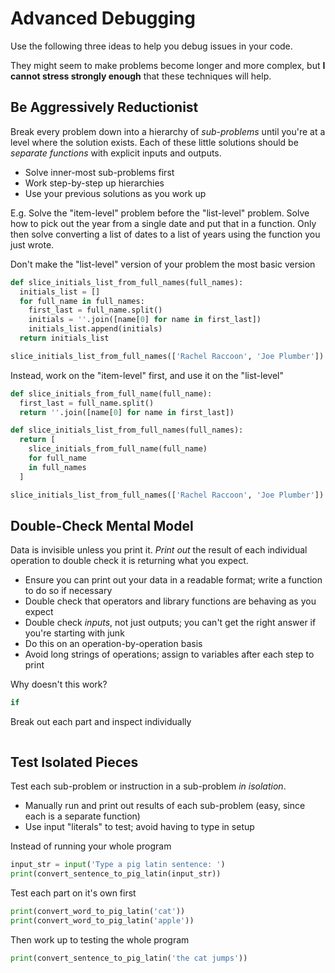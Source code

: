 # Advanced Debugging
Use the following three ideas to help you debug issues in your code.

They might seem to make problems become longer and more complex, but **I cannot stress strongly enough** that these techniques will help.

## Be Aggressively Reductionist
Break every problem down into a hierarchy of _sub-problems_ until you're at a level where the solution exists.
Each of these little solutions should be _separate functions_ with explicit inputs and outputs.

* Solve inner-most sub-problems first
* Work step-by-step up hierarchies
* Use your previous solutions as you work up

E.g. Solve the "item-level" problem before the "list-level" problem.
Solve how to pick out the year from a single date and put that in a function.
Only then solve converting a list of dates to a list of years using the function you just wrote.

Don't make the "list-level" version of your problem the most basic version
```python
def slice_initials_list_from_full_names(full_names):
  initials_list = []
  for full_name in full_names:
    first_last = full_name.split()
    initials = ''.join([name[0] for name in first_last])
    initials_list.append(initials)
  return initials_list

slice_initials_list_from_full_names(['Rachel Raccoon', 'Joe Plumber'])
```

Instead, work on the "item-level" first, and use it on the "list-level"
```python
def slice_initials_from_full_name(full_name):
  first_last = full_name.split()
  return ''.join([name[0] for name in first_last])

def slice_initials_list_from_full_names(full_names):
  return [
    slice_initials_from_full_name(full_name)
    for full_name
    in full_names
  ]

slice_initials_list_from_full_names(['Rachel Raccoon', 'Joe Plumber'])
```

## Double-Check Mental Model
Data is invisible unless you print it.
_Print out_ the result of each individual operation to double check it is returning what you expect.

* Ensure you can print out your data in a readable format; write a function to do so if necessary
* Double check that operators and library functions are behaving as you expect
* Double check _inputs_, not just outputs; you can't get the right answer if you're starting with junk
* Do this on an operation-by-operation basis
* Avoid long strings of operations; assign to variables after each step to print

Why doesn't this work?
```python
if
```

Break out each part and inspect individually
```python

```

## Test Isolated Pieces
Test each sub-problem or instruction in a sub-problem _in isolation_.

* Manually run and print out results of each sub-problem (easy, since each is a separate function)
* Use input "literals" to test; avoid having to type in setup

Instead of running your whole program
```python
input_str = input('Type a pig latin sentence: ')
print(convert_sentence_to_pig_latin(input_str))
```

Test each part on it's own first
```python
print(convert_word_to_pig_latin('cat'))
print(convert_word_to_pig_latin('apple'))
```

Then work up to testing the whole program
```python
print(convert_sentence_to_pig_latin('the cat jumps'))
```
